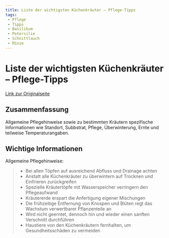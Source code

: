 ```yaml
---
title: Liste der wichtigsten Küchenkräuter – Pflege-Tipps
tags:
 - Pflege
 - Tipps
 - Basilikum
 - Petersilie
 - Schnittlauch
 - Minze
---
```


# Liste der wichtigsten Küchenkräuter – Pflege-Tipps

[Link zur Originalseite](https://www.gartenlexikon.de/kuechenkraeuter/)

## Zusammenfassung

Allgemeine Pflegehinweise sowie zu bestimmten Kräutern spezifische Informationen wie Standort, Subbstrat, Pflege, Überwinterung, Ernte und teilweise Temperaturangaben.

## Wichtige Informationen

Allgemeine Pflegehinweise: 

>  -    Bei allen Töpfen auf ausreichend Abfluss und Drainage achten
>  -    Anstatt alle Küchenkräuter zu überwintern auf Trocknen und Einfrieren zurückgreifen
>  -    Spezielle Kräutertöpfe mit Wasserspeicher verringern den Pflegeaufwand
>  -    Kräutererde erspart die Anfertigung eigener Mischungen
>  -    Die frühzeitige Entfernung von Knospen und Blüten regt das Wachstum verwertbarer Pflanzenteile an
>  -    Wird nicht geerntet, dennoch hin und wieder einen sanften Verschnitt durchführen
>  -    Haustiere von den Küchenkräutern fernhalten, um Gesundheitsschäden zu vermeiden
